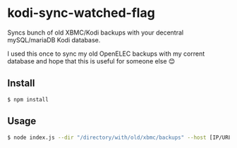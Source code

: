 kodi-sync-watched-flag
===============

Syncs bunch of old XBMC/Kodi backups with your decentral mySQL/mariaDB Kodi database.

I used this once to sync my old OpenELEC backups with my corrent database and hope that this is useful for someone else 😊

## Install

```
$ npm install
```

## Usage
```sh
$ node index.js --dir "/directory/with/old/xbmc/backups" --host [IP/URL of your server] --user [default: kodi]  --password [default: kodi] --database [default: MyVideos90]
```
